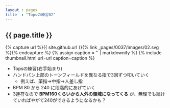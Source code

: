 ```yaml
---
layout : pages
title  : "Topsの練習02"
---
```


## {{ page.title }}

{% capture url %}{{ site.github.url }}{% link _pages/0037/images/02.svg %}{% endcapture %}
{% assign caption = '' | markdownify %}
{% include thumbnail.html url=url caption=caption %}

* Topsの練習(右手始まり)
* ハンドパン上部のトーンフィールドを異なる指で3回ずつ叩いていく
  * 例えば、薬指→中指→人差し指
* BPM 80 から 240 に段階的にあげていく
* 3連符なので **BPM160くらいから人外の領域になってくる** が、無理でも続けていればやがて240ができるようになるかも？